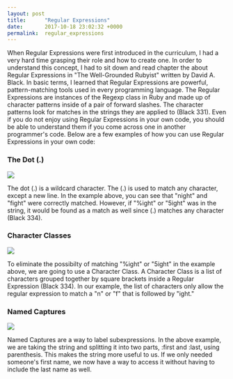 ```yaml
---
layout: post
title:      "Regular Expressions"
date:       2017-10-18 23:02:32 +0000
permalink:  regular_expressions
---
```



When Regular Expressions were first introduced in the curriculum, I had a very hard time grasping their role and how to create one.  In order to understand this concept, I had to sit down and read chapter the about Regular Expressions in "The Well-Grounded Rubyist" written by David A. Black.  In basic terms, I learned that Regular Expressions are powerful, pattern-matching tools used in every programming language.  The Regular Expressions are instances of the Regexp class in Ruby and made up of character patterns inside of a pair of forward slashes.  The character patterns look for matches in the strings they are applied to (Black 331).  Even if you do not enjoy using Regular Expressions in your own code, you should be able to understand them if you come across one in another programmer's code.  Below are a few examples of how you can use Regular Expressions in your own code:
### The Dot (.)
![](https://imgur.com/n5VgBse.jpg)

The dot (.) is a wildcard character. The (.) is used to match any character, except a new line. In the example above, you can see that "night" and "fight" were correctly matched.  However, if "%ight" or "5ight" was in the string, it would be found as a match as well since (.) matches any character (Black 334).
### Character Classes
![](https://imgur.com/tSTrJOV.jpg)

To eliminate the possibilty of matching "%ight" or "5ight" in the example above, we are going to use a Character Class. A Character Class is a list of characters grouped together by square brackets  inside a Regular Expression (Black 334). In our example, the list of characters only allow the regular expression to match a "n" or "f" that is followed by "ight."
### Named Captures
![](https://imgur.com/OpTFuEs.jpg)

Named Captures are a way to label subexpressions. In the above example, we are taking the string and splitting it into two parts, :first and :last, using parenthesis. This makes the string more useful to us. If we only needed someone's first name, we now have a way to access it without having to include the last name as well.
